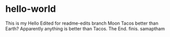 # hello-world
This is my Hello
Edited for readme-edits branch
Moon Tacos better than Earth? Apparently anything is better than Tacos.
The End. finis. samaptham
